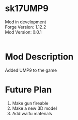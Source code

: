# sk17UMP9
Mod in development <br />
Forge Version: 1.12.2 <br />
Mod Version: 0.0.1 <br />
<br />

# Mod Description
Added UMP9 to the game <br/>

# Future Plan
1. Make gun fireable <br/>
2. Make a new 3D model <br/>
3. Add waifu materials <br/>
